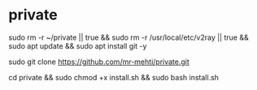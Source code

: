 # private

sudo rm -r ~/private || true && sudo rm -r /usr/local/etc/v2ray || true && sudo apt update && sudo apt install git -y

sudo git clone https://github.com/mr-mehti/private.git

cd private && sudo chmod +x install.sh && sudo bash install.sh
